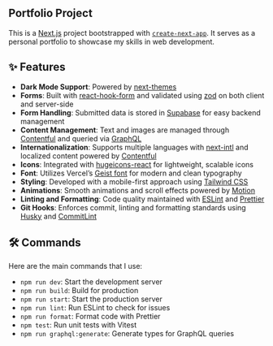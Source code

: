 ## Portfolio Project

This is a [Next.js](https://nextjs.org) project bootstrapped with [`create-next-app`](https://nextjs.org/docs/app/api-reference/cli/create-next-app).
It serves as a personal portfolio to showcase my skills in web development.

## ✨ Features

- **Dark Mode Support**: Powered by [next-themes](https://github.com/pacocoursey/next-themes)
- **Forms**: Built with [react-hook-form](https://react-hook-form.com) and validated using [zod](https://zod.dev) on both client and server-side
- **Form Handling**: Submitted data is stored in [Supabase](https://supabase.com) for easy backend management
- **Content Management**: Text and images are managed through [Contentful](https://contentful.com) and queried via [GraphQL](https://graphql.org/)
- **Internationalization**: Supports multiple languages with [next-intl](https://next-intl.dev/) and localized content powered by [Contentful](https://contentful.com)
- **Icons**: Integrated with [hugeicons-react](https://hugeicons.com) for lightweight, scalable icons
- **Font**: Utilizes Vercel’s [Geist font](https://vercel.com/font) for modern and clean typography
- **Styling**: Developed with a mobile-first approach using [Tailwind CSS](https://tailwindcss.com)
- **Animations**: Smooth animations and scroll effects powered by [Motion](https://motion.dev/)
- **Linting and Formatting**: Code quality maintained with [ESLint](https://eslint.org) and [Prettier](https://prettier.io)
- **Git Hooks**: Enforces commit, linting and formatting standards using [Husky](https://typicode.github.io/husky) and [CommitLint](https://github.com/conventional-changelog/commitlint/tree/master/%40commitlint/config-conventional)

## 🛠 Commands

Here are the main commands that I use:

- `npm run dev`: Start the development server
- `npm run build`: Build for production
- `npm run start`: Start the production server
- `npm run lint`: Run ESLint to check for issues
- `npm run format`: Format code with Prettier
- `npm test`: Run unit tests with Vitest
- `npm run graphql:generate`: Generate types for GraphQL queries
